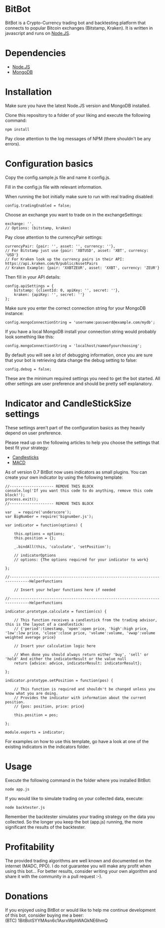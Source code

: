 BitBot
======

BitBot is a Crypto-Currency trading bot and backtesting platform that connects to popular Bitcoin exchanges (Bitstamp, Kraken). It is written in javascript and runs on [Node.JS](http://nodejs.org).

# Dependencies

- [Node.JS](http://nodejs.org)
- [MongoDB](http://www.mongodb.org/)

# Installation

Make sure you have the latest Node.JS version and MongoDB installed.

Clone this repository to a folder of your liking and execute the following command:

	npm install

Pay close attention to the log messages of NPM (there shouldn't be any errors).

# Configuration basics

Copy the config.sample.js file and name it config.js.

Fill in the config.js file with relevant information.

When running the bot initially make sure to run with real trading disabled:

	config.tradingEnabled = false;

Choose an exchange you want to trade on in the exchangeSettings:

	exchange: '',
	// Options: (bitstamp, kraken)

Pay close attention to the currencyPair settings:

	currencyPair: {pair: '', asset: '', currency: ''},
	// For Bitstamp just use {pair: 'XBTUSD', asset: 'XBT', currency: 'USD'}
	// For Kraken look up the currency pairs in their API: https://api.kraken.com/0/public/AssetPairs
	// Kraken Example: {pair: 'XXBTZEUR', asset: 'XXBT', currency: 'ZEUR'}

Then fill in your API details:

	config.apiSettings = {
		bitstamp: {clientId: 0, apiKey: '', secret: ''},
		kraken: {apiKey: '', secret: ''}
	};

Make sure you enter the correct connection string for your MongoDB instance:

	config.mongoConnectionString = 'username:password@example.com/mydb';

If you have a local MongoDB install your connection string would probably look something like this:

	config.mongoConnectionString = 'localhost/nameofyourchoosing';

By default you will see a lot of debugging information, once you are sure that your bot is retrieving data change the debug setting to false:

	config.debug = false;

These are the minimum required settings you need to get the bot started.
All other settings are user preference and should be pretty self explanatory.

# Indicator and CandleStickSize settings

These settings aren't part of the configuration basics as they heavily depend on user preference.

Please read up on the following articles to help you choose the settings that best fit your strategy:

- [Candlesticks](http://en.wikipedia.org/wiki/Candlestick_chart)
- [MACD](http://en.wikipedia.org/wiki/MACD)

As of version 0.7 BitBot now uses indicators as small plugins. You can create your own indicator by using the following template:

	//-------------------- REMOVE THIS BLOCK
	console.log('If you want this code to do anything, remove this code block!');
	process.exit();
	//-------------------- REMOVE THIS BLOCK

	var _ = require('underscore');
	var BigNumber = require('bignumber.js');

	var indicator = function(options) {

		this.options = options;
		this.position = {};

		_.bindAll(this, 'calculate', 'setPosition');

		// indicatorOptions
		// options: {The options required for your indicator to work}

	};

	//-------------------------------------------------------------------------------HelperFunctions

		// Insert your helper functions here if needed

	//-------------------------------------------------------------------------------HelperFunctions

	indicator.prototype.calculate = function(cs) {

		// This function receives a candlestick from the trading advisor, this is the layout of a candlestick:
		// {'period':timestamp, 'open':open price, 'high':high price, 'low':low price, 'close':close price, 'volume':volume, 'vwap':volume weighted average price}

		// Insert your calculation logic here

		// When done you should always return either 'buy', 'sell' or 'hold' And either the indicatorResult or the value null
		return {advice: advice, indicatorResult: indicatorResult};

	};

	indicator.prototype.setPosition = function(pos) {

		// This function is required and shouldn't be changed unless you know what you are doing.
		// Provides the indicator with information about the current position.
		// {pos: position, price: price}

		this.position = pos;

	};

	module.exports = indicator;

For examples on how to use this template, go have a look at one of the existing indicators in the indicators folder.

# Usage

Execute the following command in the folder where you installed BitBot:

	node app.js

If you would like to simulate trading on your collected data, execute:

	node backtester.js

Remember the backtester simulates your trading strategy on the data you collected. So the longer you keep the bot (app.js) running, the more significant the results of the backtester.

# Profitability

The provided trading algorithms are well known and documented on the internet (MADC, PPO). I do not guarantee you will make any profit when using this bot...
For better results, consider writing your own algorithm and share it with the community in a pull request :-).

# Donations

If you enjoyed using BitBot or would like to help me continue development of this bot, consider buying me a beer:  
(BTC) 1BitBotSYYMAsn6c1AsrxWphWAGkNE6hmQ
